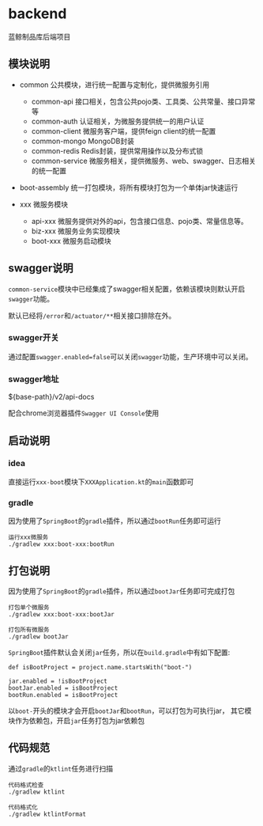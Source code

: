 # backend
蓝鲸制品库后端项目

## 模块说明

- common 公共模块，进行统一配置与定制化，提供微服务引用
  - common-api  接口相关，包含公共pojo类、工具类、公共常量、接口异常等
  - common-auth 认证相关，为微服务提供统一的用户认证
  - common-client 微服务客户端，提供feign client的统一配置
  - common-mongo MongoDB封装
  - common-redis Redis封装，提供常用操作以及分布式锁
  - common-service 微服务相关，提供微服务、web、swagger、日志相关的统一配置
  
- boot-assembly 统一打包模块，将所有模块打包为一个单体jar快速运行

- xxx 微服务模块
  - api-xxx 微服务提供对外的api，包含接口信息、pojo类、常量信息等。
  - biz-xxx 微服务业务实现模块
  - boot-xxx 微服务启动模块

## swagger说明

`common-service`模块中已经集成了swagger相关配置，依赖该模块则默认开启`swagger`功能。

默认已经将`/error`和`/actuator/**`相关接口排除在外。
 
### swagger开关

通过配置`swagger.enabled=false`可以关闭`swagger`功能，生产环境中可以关闭。

### swagger地址

${base-path}/v2/api-docs

配合chrome浏览器插件`Swagger UI Console`使用

## 启动说明

### idea
直接运行`xxx-boot`模块下`XXXApplication.kt`的`main`函数即可

### gradle
因为使用了`SpringBoot`的`gradle`插件，所以通过`bootRun`任务即可运行

```
运行xxx微服务
./gradlew xxx:boot-xxx:bootRun

```

## 打包说明

因为使用了`SpringBoot`的`gradle`插件，所以通过`bootJar`任务即可完成打包

```
打包单个微服务
./gradlew xxx:boot-xxx:bootJar

打包所有微服务
./gradlew bootJar

```

`SpringBoot`插件默认会关闭`jar`任务，所以在`build.gradle`中有如下配置:

```
def isBootProject = project.name.startsWith("boot-")

jar.enabled = !isBootProject
bootJar.enabled = isBootProject
bootRun.enabled = isBootProject
```
以`boot-`开头的模块才会开启`bootJar`和`bootRun`，可以打包为可执行jar，
其它模块作为依赖包，开启`jar`任务打包为jar依赖包

## 代码规范

通过`gradle`的`ktlint`任务进行扫描

```
代码格式检查
./gradlew ktlint

代码格式化
./gradlew ktlintFormat

```